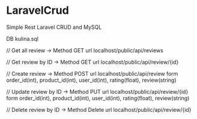 # LaravelCrud
Simple Rest Laravel CRUD and MySQL

DB kulina.sql


// Get all review -> Method GET
url localhost/public/api/reviews

// Get review by ID -> Method GET
url localhost/public/api/review/{id}

// Create review -> Method POST
url localhost/public/api/review
form order_id(int),
     product_id(int),
     user_id(int),
     rating(float),
     review(string)

// Update review by ID -> Method PUT
url localhost/public/api/review/{id}
form order_id(int),
     product_id(int),
     user_id(int),
     rating(float),
     review(string)

// Delete review by ID -> Method Delete
url localhost/public/api/review/{id}
